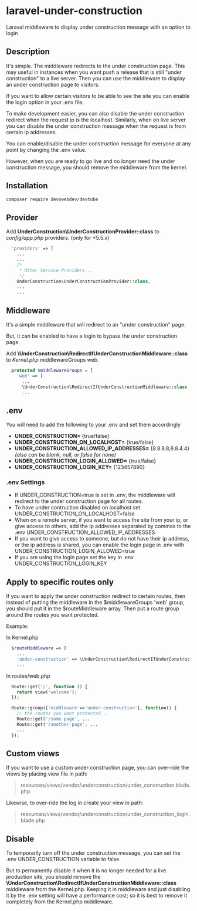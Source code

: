 # laravel-under-construction
Laravel middleware to display under construction message with an option to login 

## Description
It's simple. The middleware redirects to the under construction page. This may useful in instances when you want push a release that is still "under construction" to a live server. Then you can use the middleware to display an under construction page to visitors. 

If you want to allow certain visitors to be able to see the site you can enable the login option in your .env file. 

To make development easier, you can also disable the under construction redirect when the request ip is the localhost. Similarly, when on live server you can disable the under construction message when the request is from certain ip addresses.

You can enable/disable the under construction message for everyone at any point by changing the .env value.

However, when you are ready to go live and no longer need the under construction message, you should remove the middleware from the kernel.

## Installation
```bash
composer require devswebdev/devtube
```
## Provider
Add **UnderConstruction\UnderConstructionProvider::class** to _config/app.php_ providers. (only for <5.5.x)
```php
  'providers' => [
    ...
    ...
    /*
     * Other Service Providers...
     */
    UnderConstruction\UnderConstructionProvider::class,  
    ...
    ...
```

## Middleware
It's a simple middleware that will redirect to an "under construction" page. 

But, it can be enabled to have a login to bypass the under construction page.

Add **\UnderConstruction\RedirectIfUnderConstructionMiddleware::class** to _Kernel.php_ middlewareGroups web.
```php
  protected $middlewareGroups = [
    'web' => [
      ...
      \UnderConstruction\RedirectIfUnderConstructionMiddleware::class
      ...
```

## .env
You will need to add the following to your .env and set them accordingly

- **UNDER_CONSTRUCTION=** {true/false}
- **UNDER_CONSTRUCTION_ON_LOCALHOST=** {true/false}
- **UNDER_CONSTRUCTION_ALLOWED_IP_ADDRESSES=** {8.8.8.8,8.8.4.4} _(also can be blank, null, or false for none)_
- **UNDER_CONSTRUCTION_LOGIN_ALLOWED=** {true/false}
- **UNDER_CONSTRUCTION_LOGIN_KEY=** {123457890}


### .env Settings
- If UNDER_CONSTRUCTION=true is set in .env, the middleware will redirect to the under construction page for all routes.
- To have under contruction disabled on localhost set UNDER_CONSTRUCTION_ON_LOCALHOST=false
- When on a remote server, if you want to access the site from your ip, or give access to others, add the ip addresses separated by commas to the .env UNDER_CONSTRUCTION_ALLOWED_IP_ADDRESSES
- If you want to give access to someone, but do not have their ip address, or the ip address is shared, you can enable the login page in .env with UNDER_CONSTRUCTION_LOGIN_ALLOWED=true
- If you are using the login page set the key in .env UNDER_CONSTRUCTION_LOGIN_KEY


## Apply to specific routes only
If you want to apply the under construction redirect to certain routes, then instead of putting the middleware in the $middlewareGroups 'web' group, you should put it in the $routeMiddleware array. Then put a route group around the routes you want protected.

Example:

  In Kernel.php
  ```php
    $routeMiddleware => [
      ...
      'under-construction' => \UnderConstruction\RedirectIfUnderConstructionMiddleware::class, 
      ...
  ```
  
  In routes/web.php
  ```php
    Route::get('/', function () {
      return view('welcome');
    });

    Route::group(['middleware'=>'under-construction'], function() {
      // the routes you want protected...    
      Route::get('/some-page', ...
      Route::get('/another-page', ...
      ...
    });
  ```    
  
## Custom views
If you want to use a custom under construction page, you can over-ride the views by placing view file in path:

> resources/views/vendor/underconstruction/under_construction.blade.php


Likewise, to over-ride the log in create your view in path: 

> resources/views/vendor/underconstruction/under_construction_login.blade.php




## Disable 
To temporarily turn off the under construction message, you can set the .env UNDER_CONSTRUCTION variable to false. 

But to permanently disable it when it is no longer needed for a live production site, you should remove the **\UnderConstruction\RedirectIfUnderConstructionMiddleware::class** middleware from the Kernel.php.
Keeping it in middleware and just disabling it by the .env setting will have a performance cost; so it is best to remove it completely from the Kernel.php middleware.
